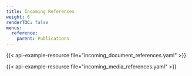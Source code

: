 ```yaml
---
title: Incoming References
weight: 6
renderTOC: false
menus:
  reference:
    parent: Publications
---
```


{{< api-example-resource file="incoming_document_references.yaml" >}}

{{< api-example-resource file="incoming_media_references.yaml" >}}

